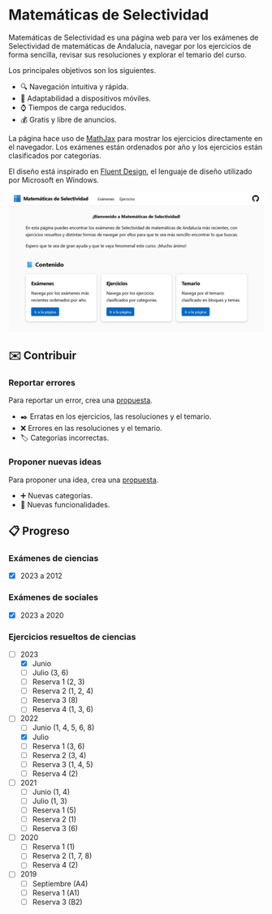 # Matemáticas de Selectividad

Matemáticas de Selectividad es una página web para ver los exámenes de Selectividad de matemáticas de Andalucía, navegar por los ejercicios de forma sencilla, revisar sus resoluciones y explorar el temario del curso.

Los principales objetivos son los siguientes.

- 🔍 Navegación intuitiva y rápida.
- 📱 Adaptabilidad a dispositivos móviles.
- ⌚ Tiempos de carga reducidos.
- 💰 Gratis y libre de anuncios.

La página hace uso de [MathJax](https://www.mathjax.org/) para mostrar los ejercicios directamente en el navegador.
Los exámenes están ordenados por año y los ejercicios están clasificados por categorías.

El diseño está inspirado en [Fluent Design](https://fluent2.microsoft.design), el lenguaje de diseño utilizado por Microsoft en Windows.

![Captura de pantalla](img/screenshot.jpg)

## ✉️ Contribuir

### Reportar errores
Para reportar un error, crea una [propuesta](https://github.com/DanielSevillano/matematicas-selectividad/issues).

- ✒️ Erratas en los ejercicios, las resoluciones y el temario.
- ❌ Errores en las resoluciones y el temario.
- 🏷️ Categorías incorrectas.

### Proponer nuevas ideas
Para proponer una idea, crea una [propuesta](https://github.com/DanielSevillano/matematicas-selectividad/issues).

- ➕ Nuevas categorías.
- 🚀 Nuevas funcionalidades.

## 📋 Progreso

### Exámenes de ciencias
- [x] 2023 a 2012

### Exámenes de sociales
- [x] 2023 a 2020

### Ejercicios resueltos de ciencias
- [ ] 2023
    - [x] Junio
    - [ ] Julio (3, 6)
    - [ ] Reserva 1 (2, 3)
    - [ ] Reserva 2 (1, 2, 4)
    - [ ] Reserva 3 (8)
    - [ ] Reserva 4 (1, 3, 6)
- [ ] 2022
    - [ ] Junio (1, 4, 5, 6, 8)
    - [x] Julio
    - [ ] Reserva 1 (3, 6)
    - [ ] Reserva 2 (3, 4)
    - [ ] Reserva 3 (1, 4, 5)
    - [ ] Reserva 4 (2)
- [ ] 2021
    - [ ] Junio (1, 4)
    - [ ] Julio (1, 3)
    - [ ] Reserva 1 (5)
    - [ ] Reserva 2 (1)
    - [ ] Reserva 3 (6)
- [ ] 2020
    - [ ] Reserva 1 (1)
    - [ ] Reserva 2 (1, 7, 8)
    - [ ] Reserva 4 (2)
- [ ] 2019
    - [ ] Septiembre (A4)
    - [ ] Reserva 1 (A1)
    - [ ] Reserva 3 (B2)